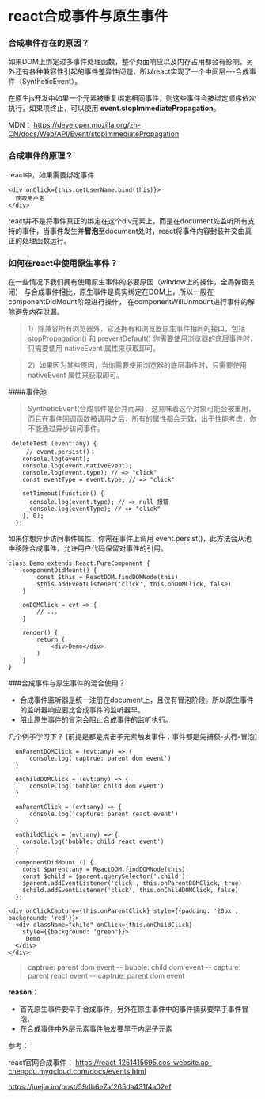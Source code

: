 
# react合成事件与原生事件

### 合成事件存在的原因？
如果DOM上绑定过多事件处理函数，整个页面响应以及内存占用都会有影响，另外还有各种兼容性引起的事件差异性问题，所以react实现了一个中间层---合成事件（SyntheticEvent）。

在原生js开发中如果一个元素被重复绑定相同事件，则这些事件会按绑定顺序依次执行，如果项终止，可以使用 <strong>event.stopImmediatePropagation</strong>。

MDN：
<https://developer.mozilla.org/zh-CN/docs/Web/API/Event/stopImmediatePropagation>
### 合成事件的原理？
react中，如果需要绑定事件

```
<div onClick={this.getUserName.bind(this)}>
  获取用户名
</div>
```
react并不是将事件真正的绑定在这个div元素上，而是在document处监听所有支持的事件，当事件发生并<strong>冒泡</strong>至document处时，react将事件内容封装并交由真正的处理函数运行。

### 如何在react中使用原生事件？
在一些情况下我们拥有使用原生事件的必要原因（window上的操作，全局弹窗关闭）
与合成事件相比，原生事件是真实绑定在DOM上，所以一般在componentDidMount阶段进行操作，
在componentWillUnmount进行事件的解除避免内存泄漏。

> 1）除兼容所有浏览器外，它还拥有和浏览器原生事件相同的接口，包括 stopPropagation() 和 preventDefault()
你需要使用浏览器的底层事件时，只需要使用 nativeEvent 属性来获取即可。

>2）如果因为某些原因，当你需要使用浏览器的底层事件时，只需要使用 nativeEvent 属性来获取即可。

####事件池
>SyntheticEvent(合成事件是合并而来)，这意味着这个对象可能会被重用，而且在事件回调函数被调用之后，所有的属性都会无效，出于性能考虑，你不能通过异步访问事件。

```
 deleteTest (event:any) {
 	 // event.persist()；
    console.log(event);
    console.log(event.nativeEvent);
    console.log(event.type); // => "click"
    const eventType = event.type; // => "click"
  
    setTimeout(function() {
      console.log(event.type); // => null 报错
      console.log(eventType); // => "click"
    }, 0);
  };
```

如果你想异步访问事件属性，你需在事件上调用 event.persist()，此方法会从池中移除合成事件，允许用户代码保留对事件的引用。

```
class Demo extends React.PureComponent {
    componentDidMount() {
        const $this = ReactDOM.findDOMNode(this)
        $this.addEventListener('click', this.onDOMClick, false)
    }

    onDOMClick = evt => {
        // ...
    }

    render() {
        return (
            <div>Demo</div>
        )
    }
}

```
###合成事件与原生事件的混合使用？
- 合成事件监听器是统一注册在document上，且仅有冒泡阶段。所以原生事件的监听器响应要比合成事件的监听器早。
- 阻止原生事件的冒泡会阻止合成事件的监听执行。

几个例子学习下？
[前提是都是点击子元素触发事件；事件都是先捕获-执行-冒泡]

```
  onParentDOMClick = (evt:any) => {
      console.log('captrue: parent dom event')
  }

  onChildDOMClick = (evt:any) => {
      console.log('bubble: child dom event')
  }    

  onParentClick = (evt:any) => {
      console.log('capture: parent react event')
  }

  onChildClick = (evt:any) => {   
    console.log('bubble: child react event')
  }

  componentDidMount () {
    const $parent:any = ReactDOM.findDOMNode(this)
    const $child = $parent.querySelector('.child')
    $parent.addEventListener('click', this.onParentDOMClick, true)
    $child.addEventListener('click', this.onChildDOMClick, false)
  };

<div onClickCapture={this.onParentClick} style={{padding: '20px', background: 'red'}}>
  <div className="child" onClick={this.onChildClick} 
  	style={{background: 'green'}}>
     Demo
  </div>
</div>
```
> captrue: parent dom event -- bubble: child dom event 
> -- capture: parent react event -- captrue: parent dom event

<strong>reason：</strong>

- 首先原生事件要早于合成事件，另外在原生事件中的事件捕获要早于事件冒泡。
- 在合成事件中外层元素事件触发要早于内层子元素 


参考：

react官网合成事件：
<https://react-1251415695.cos-website.ap-chengdu.myqcloud.com/docs/events.html>

<https://juejin.im/post/59db6e7af265da431f4a02ef>

